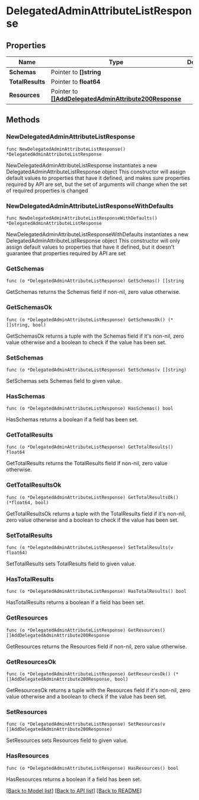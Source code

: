 # DelegatedAdminAttributeListResponse

## Properties

Name | Type | Description | Notes
------------ | ------------- | ------------- | -------------
**Schemas** | Pointer to **[]string** |  | [optional] 
**TotalResults** | Pointer to **float64** |  | [optional] 
**Resources** | Pointer to [**[]AddDelegatedAdminAttribute200Response**](AddDelegatedAdminAttribute200Response.md) |  | [optional] 

## Methods

### NewDelegatedAdminAttributeListResponse

`func NewDelegatedAdminAttributeListResponse() *DelegatedAdminAttributeListResponse`

NewDelegatedAdminAttributeListResponse instantiates a new DelegatedAdminAttributeListResponse object
This constructor will assign default values to properties that have it defined,
and makes sure properties required by API are set, but the set of arguments
will change when the set of required properties is changed

### NewDelegatedAdminAttributeListResponseWithDefaults

`func NewDelegatedAdminAttributeListResponseWithDefaults() *DelegatedAdminAttributeListResponse`

NewDelegatedAdminAttributeListResponseWithDefaults instantiates a new DelegatedAdminAttributeListResponse object
This constructor will only assign default values to properties that have it defined,
but it doesn't guarantee that properties required by API are set

### GetSchemas

`func (o *DelegatedAdminAttributeListResponse) GetSchemas() []string`

GetSchemas returns the Schemas field if non-nil, zero value otherwise.

### GetSchemasOk

`func (o *DelegatedAdminAttributeListResponse) GetSchemasOk() (*[]string, bool)`

GetSchemasOk returns a tuple with the Schemas field if it's non-nil, zero value otherwise
and a boolean to check if the value has been set.

### SetSchemas

`func (o *DelegatedAdminAttributeListResponse) SetSchemas(v []string)`

SetSchemas sets Schemas field to given value.

### HasSchemas

`func (o *DelegatedAdminAttributeListResponse) HasSchemas() bool`

HasSchemas returns a boolean if a field has been set.

### GetTotalResults

`func (o *DelegatedAdminAttributeListResponse) GetTotalResults() float64`

GetTotalResults returns the TotalResults field if non-nil, zero value otherwise.

### GetTotalResultsOk

`func (o *DelegatedAdminAttributeListResponse) GetTotalResultsOk() (*float64, bool)`

GetTotalResultsOk returns a tuple with the TotalResults field if it's non-nil, zero value otherwise
and a boolean to check if the value has been set.

### SetTotalResults

`func (o *DelegatedAdminAttributeListResponse) SetTotalResults(v float64)`

SetTotalResults sets TotalResults field to given value.

### HasTotalResults

`func (o *DelegatedAdminAttributeListResponse) HasTotalResults() bool`

HasTotalResults returns a boolean if a field has been set.

### GetResources

`func (o *DelegatedAdminAttributeListResponse) GetResources() []AddDelegatedAdminAttribute200Response`

GetResources returns the Resources field if non-nil, zero value otherwise.

### GetResourcesOk

`func (o *DelegatedAdminAttributeListResponse) GetResourcesOk() (*[]AddDelegatedAdminAttribute200Response, bool)`

GetResourcesOk returns a tuple with the Resources field if it's non-nil, zero value otherwise
and a boolean to check if the value has been set.

### SetResources

`func (o *DelegatedAdminAttributeListResponse) SetResources(v []AddDelegatedAdminAttribute200Response)`

SetResources sets Resources field to given value.

### HasResources

`func (o *DelegatedAdminAttributeListResponse) HasResources() bool`

HasResources returns a boolean if a field has been set.


[[Back to Model list]](../README.md#documentation-for-models) [[Back to API list]](../README.md#documentation-for-api-endpoints) [[Back to README]](../README.md)


